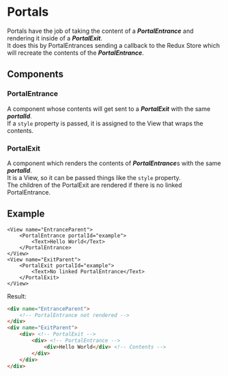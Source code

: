 # Portals
Portals have the job of taking the content of a ***PortalEntrance*** and rendering it inside of a ***PortalExit***.  
It does this by PortalEntrances sending a callback to the Redux Store which will recreate the contents of the ***PortalEntrance***.

## Components
### PortalEntrance
A component whose contents will get sent to a ***PortalExit*** with the same ***portalId***.  
If a `style` property is passed, it is assigned to the View that wraps the contents.

### PortalExit
A component which renders the contents of ***PortalEntrance***s with the same ***portalId***.  
It is a View, so it can be passed things like the `style` property.  
The children of the PortalExit are rendered if there is no linked PortalEntrance.

## Example
```tsx
<View name="EntranceParent">
    <PortalEntrance portalId="example">
        <Text>Hello World</Text>
    </PortalEntrance>
</View>
<View name="ExitParent">
    <PortalExit portalId="example">
        <Text>No linked PortalEntrance</Text>
    </PortalExit>
</View>
```
Result:
```html
<div name="EntranceParent">
    <!-- PortalEntrance not rendered -->
</div>
<div name="ExitParent">
    <div> <!-- PortalExit -->
        <div> <!-- PortalEntrance -->
            <div>Hello World</div> <!-- Contents -->
        </div>
    </div>
</div>
```

